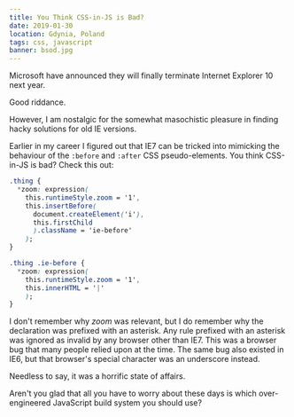 ```yaml
---
title: You Think CSS-in-JS is Bad?
date: 2019-01-30
location: Gdynia, Poland
tags: css, javascript
banner: bsod.jpg
---
```


Microsoft have announced they will finally terminate Internet Explorer 10 next
year.

Good riddance.

However, I am nostalgic for the somewhat masochistic pleasure in finding hacky
solutions for old IE versions.

Earlier in my career I figured out that IE7 can be tricked into mimicking the
behaviour of the `:before` and `:after` CSS pseudo-elements. You think
CSS-in-JS is bad? Check this out:

```css
.thing {
  *zoom: expression(
    this.runtimeStyle.zoom = '1',
    this.insertBefore(
      document.createElement('i'),
      this.firstChild
      ).className = 'ie-before'
    );
}

.thing .ie-before {
  *zoom: expression(
    this.runtimeStyle.zoom = '1',
    this.innerHTML = '|'
    );
}
```

I don't remember why _zoom_ was relevant, but I do remember why the declaration
was prefixed with an asterisk. Any rule prefixed with an asterisk was ignored
as invalid by any browser other than IE7. This was a browser bug that many
people relied upon at the time. The same bug also existed in IE6, but that
browser's special character was an underscore instead.

Needless to say, it was a horrific state of affairs.

Aren't you glad that all you have to worry about these days is which
over-engineered JavaScript build system you should use?
